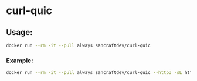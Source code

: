 # curl-quic

## Usage:

```sh
docker run --rm -it --pull always sancraftdev/curl-quic
```

### Example:

```sh
docker run --rm -it --pull always sancraftdev/curl-quic --http3 -sL https://cloudflare.com
```
